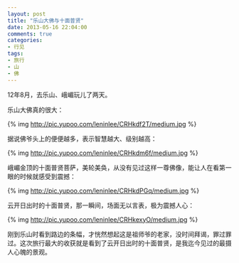 ```yaml
---
layout: post
title: "乐山大佛与十面普贤"
date: 2013-05-16 22:04:00
comments: true
categories:
- 行见
tags:
- 旅行
- 山
- 佛
---
```

12年8月，去乐山、峨嵋玩儿了两天。

乐山大佛真的很大：

{% img http://pic.yupoo.com/leninlee/CRHkdf2T/medium.jpg %}

据说佛爷头上的便便越多，表示智慧越大、级别越高：

{% img http://pic.yupoo.com/leninlee/CRHkdm6f/medium.jpg %}

峨嵋金顶的十面普贤菩萨，美轮美奂，从没有见过这样一尊佛像，能让人在看第一眼的时候就感受到震撼：

{% img http://pic.yupoo.com/leninlee/CRHkdPGq/medium.jpg %}

云开日出时的十面普贤，那一瞬间，场面无以言表，极为震撼人心：

{% img http://pic.yupoo.com/leninlee/CRHkexyO/medium.jpg %}

刚到乐山时看到路边的条幅，才恍然想起这是祖师爷的老家，没时间拜谒，罪过罪过。这次旅行最大的收获就是看到了云开日出时的十面普贤，是我迄今见过的最摄人心魄的景观。
